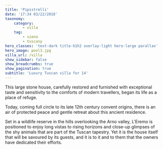 ```yaml
---
title: 'Pipistrelli'
date: '17:34 03/22/2018'
taxonomy:
    category:
        - villa
    tag:
        - siena
        - tuscany
hero_classes: 'text-dark title-h1h2 overlay-light hero-large parallax'
hero_image: pool3.jpg
villa_url: /villa
show_sidebar: false
show_breadcrumbs: true
show_pagination: true
subtitle: 'Luxury Tuscan villa for 14'
---
```


This large stone house, carefully restored and furnished with exceptional taste and sensitivity to the comforts of modern travellers, began its life as a place of refuge. 

Today, coming full circle to its late 12th century convent origins, there is an air of protected peace and gentle retreat about this ancient residence. 

Set in a wildlife reserve in the hills overlooking the Arno valley, L'Eremo is positioned to enjoy long vistas to rising horizons and close-up glimpses of the shy animals that are part of the Tuscan tapestry. Yet it is the house itself that will be savoured by its guests, and it is to it and to them that the owners have dedicated their efforts.